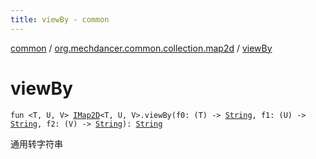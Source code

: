 ```yaml
---
title: viewBy - common
---
```


[common](../index.html) / [org.mechdancer.common.collection.map2d](index.html) / [viewBy](./view-by.html)

# viewBy

`fun <T, U, V> `[`IMap2D`](-i-map2-d/index.html)`<T, U, V>.viewBy(f0: (T) -> `[`String`](https://kotlinlang.org/api/latest/jvm/stdlib/kotlin/-string/index.html)`, f1: (U) -> `[`String`](https://kotlinlang.org/api/latest/jvm/stdlib/kotlin/-string/index.html)`, f2: (V) -> `[`String`](https://kotlinlang.org/api/latest/jvm/stdlib/kotlin/-string/index.html)`): `[`String`](https://kotlinlang.org/api/latest/jvm/stdlib/kotlin/-string/index.html)

通用转字符串

